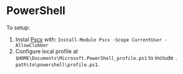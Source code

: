 # PowerShell

To setup:
1. Instal [Pscx](https://github.com/Pscx/Pscx) with: `Install-Module Pscx -Scope CurrentUser -AllowClobber`
2. Configure local profile at `$HOME\Documents\Microsoft.PowerShell_profile.ps1` to include `. path\to\powershell\profile.ps1`.
